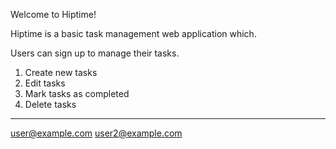 
Welcome to Hiptime!

Hiptime is a basic task management web application which.

Users can sign up to manage their tasks.

1. Create new tasks
2. Edit tasks
3. Mark tasks as completed
4. Delete tasks



____________________________________________________________






user@example.com
user2@example.com